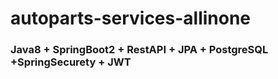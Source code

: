 # autoparts-services-allinone

### Java8 + SpringBoot2 + RestAPI + JPA + PostgreSQL +SpringSecurety + JWT
